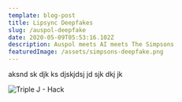 ```yaml
---
template: blog-post
title: Lipsync Deepfakes
slug: /auspol-deepfake
date: 2020-05-09T05:53:16.102Z
description: Auspol meets AI meets The Simpsons
featuredImage: /assets/simpsons-deepfake.png
---
```


aksnd sk djk ks djskjdsj jd sjk dkj jk

![Triple J - Hack](/assets/deepfake-headline.png)
